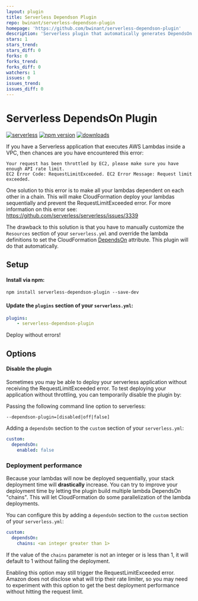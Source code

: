 ```yaml
---
layout: plugin
title: Serverless Dependson Plugin
repo: bwinant/serverless-dependson-plugin
homepage: 'https://github.com/bwinant/serverless-dependson-plugin'
description: 'Serverless plugin that automatically generates DependsOn references for AWS Lambdas to prevent AWS RequestLimitExceeded errors.'
stars: 1
stars_trend: 
stars_diff: 0
forks: 0
forks_trend: 
forks_diff: 0
watchers: 1
issues: 0
issues_trend: 
issues_diff: 0
---
```



# Serverless DependsOn Plugin

[![serverless](http://public.serverless.com/badges/v3.svg)](http://www.serverless.com)
[![npm version](https://badge.fury.io/js/serverless-dependson-plugin.svg)](https://badge.fury.io/js/serverless-dependson-plugin)
[![downloads](https://img.shields.io/npm/dt/serverless-dependson-plugin.svg)](https://www.npmjs.com/package/serverless-dependson-plugin)

If you have a Serverless application that executes AWS Lambdas inside a VPC, then chances are you have encountered this error:

```
Your request has been throttled by EC2, please make sure you have enough API rate limit. 
EC2 Error Code: RequestLimitExceeded. EC2 Error Message: Request limit exceeded.
```

One solution to this error is to make all your lambdas dependent on each other in a chain. This will make CloudFormation deploy your lambdas sequentially and prevent the RequestLimitExceeded error.
For more information on this error see: https://github.com/serverless/serverless/issues/3339

The drawback to this solution is that you have to manually customize the `Resources` section of your `serverless.yml` and override the lambda definitions to set the CloudFormation [DependsOn](https://docs.aws.amazon.com/AWSCloudFormation/latest/UserGuide/aws-attribute-dependson.html) attribute. This plugin will do that automatically.

## Setup

#### Install via npm:
```
npm install serverless-dependson-plugin --save-dev
```

#### Update the `plugins` section of your `serverless.yml`:
```yaml
plugins:
    - serverless-dependson-plugin
```

Deploy without errors!

## Options

#### Disable the plugin
Sometimes you may be able to deploy your serverless application without receiving the RequestLimitExceeded error. To test deploying your application without throttling, you can temporarily disable the plugin by:

Passing the following command line option to serverless:
```
--dependson-plugin=[disabled|off|false]
```

Adding a `dependsOn` section to the `custom` section of your `serverless.yml`:
```yaml
custom:
  dependsOn:
    enabled: false     
```

### Deployment performance

Because your lambdas will now be deployed sequentially, your stack deployment time will **drastically** increase. You can try to improve your deployment time by letting the plugin build multiple lambda DependsOn "chains".
This will let CloudFormation do some parallelization of the lambda deployments.

You can configure this by adding a `dependsOn` section to the `custom` section of your `serverless.yml`:

```yaml
custom:
  dependsOn:
    chains: <an integer greater than 1>
```

If the value of the `chains` parameter is not an integer or is less than 1, it will default to 1 without failing the deployment. 

Enabling this option may still trigger the RequestLimitExceeded error. Amazon does not disclose what will trip their rate limiter, so you may need to experiment with this option to get the best deployment performance without hitting the request limit.   
